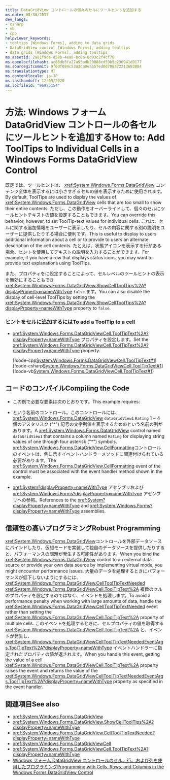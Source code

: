 ```yaml
---
title: DataGridView コントロールの個々のセルにツールヒントを追加する
ms.date: 03/30/2017
dev_langs:
- csharp
- vb
- cpp
helpviewer_keywords:
- tooltips [Windows Forms], adding to data grids
- DataGridView control [Windows Forms], adding tooltips
- data grids [Windows Forms], adding tooltips
ms.assetid: 2a81f9de-d58b-4ea8-bc0b-8d93c2f4cf78
ms.openlocfilehash: ac86db5fa27a95adb20888cd59b5e236941d9177
ms.sourcegitcommit: 9f6df084c53a3da0ea657ed0d708a72213683084
ms.translationtype: MT
ms.contentlocale: ja-JP
ms.lasthandoff: 12/09/2020
ms.locfileid: "96975154"
---
```

# <a name="how-to-add-tooltips-to-individual-cells-in-a-windows-forms-datagridview-control"></a><span data-ttu-id="14863-102">方法: Windows フォーム DataGridView コントロールの各セルにツールヒントを追加する</span><span class="sxs-lookup"><span data-stu-id="14863-102">How to: Add ToolTips to Individual Cells in a Windows Forms DataGridView Control</span></span>
<span data-ttu-id="14863-103">既定では、ツールヒントは、 <xref:System.Windows.Forms.DataGridView> コンテンツ全体を表示するには小さすぎるセルの値を表示するために使用されます。</span><span class="sxs-lookup"><span data-stu-id="14863-103">By default, ToolTips are used to display the values of <xref:System.Windows.Forms.DataGridView> cells that are too small to show their entire contents.</span></span> <span data-ttu-id="14863-104">ただし、この動作をオーバーライドして、個々のセルにツールヒントテキストの値を設定することもできます。</span><span class="sxs-lookup"><span data-stu-id="14863-104">You can override this behavior, however, to set ToolTip-text values for individual cells.</span></span> <span data-ttu-id="14863-105">これは、セルに関する追加情報をユーザーに表示したり、セルの内容に関する別の説明をユーザーに提供したりする場合に便利です。</span><span class="sxs-lookup"><span data-stu-id="14863-105">This is useful to display to users additional information about a cell or to provide to users an alternate description of the cell contents.</span></span> <span data-ttu-id="14863-106">たとえば、状態アイコンを表示する行がある場合、ヒントを使用してテキストの説明を入力することができます。</span><span class="sxs-lookup"><span data-stu-id="14863-106">For example, if you have a row that displays status icons, you may want to provide text explanations using ToolTips.</span></span>  
  
 <span data-ttu-id="14863-107">また、プロパティをに設定することによって、セルレベルのツールヒントの表示を無効にすることもでき <xref:System.Windows.Forms.DataGridView.ShowCellToolTips%2A?displayProperty=nameWithType> `false` ます。</span><span class="sxs-lookup"><span data-stu-id="14863-107">You can also disable the display of cell-level ToolTips by setting the <xref:System.Windows.Forms.DataGridView.ShowCellToolTips%2A?displayProperty=nameWithType> property to `false`.</span></span>  
  
### <a name="to-add-a-tooltip-to-a-cell"></a><span data-ttu-id="14863-108">ヒントをセルに追加するには</span><span class="sxs-lookup"><span data-stu-id="14863-108">To add a ToolTip to a cell</span></span>  
  
- <span data-ttu-id="14863-109"><xref:System.Windows.Forms.DataGridViewCell.ToolTipText%2A?displayProperty=nameWithType> プロパティを設定します。</span><span class="sxs-lookup"><span data-stu-id="14863-109">Set the <xref:System.Windows.Forms.DataGridViewCell.ToolTipText%2A?displayProperty=nameWithType> property.</span></span>  
  
     [!code-cpp[System.Windows.Forms.DataGridViewCell.ToolTipText#1](~/samples/snippets/cpp/VS_Snippets_Winforms/System.Windows.Forms.DataGridViewCell.ToolTipText/cpp/datagridviewcell.tooltiptext.cpp#1)]
     [!code-csharp[System.Windows.Forms.DataGridViewCell.ToolTipText#1](~/samples/snippets/csharp/VS_Snippets_Winforms/System.Windows.Forms.DataGridViewCell.ToolTipText/CS/datagridviewcell.tooltiptext.cs#1)]
     [!code-vb[System.Windows.Forms.DataGridViewCell.ToolTipText#1](~/samples/snippets/visualbasic/VS_Snippets_Winforms/System.Windows.Forms.DataGridViewCell.ToolTipText/VB/datagridviewcell.tooltiptext.vb#1)]  
  
## <a name="compiling-the-code"></a><span data-ttu-id="14863-110">コードのコンパイル</span><span class="sxs-lookup"><span data-stu-id="14863-110">Compiling the Code</span></span>  
  
- <span data-ttu-id="14863-111">この例で必要な要素は次のとおりです。</span><span class="sxs-lookup"><span data-stu-id="14863-111">This example requires:</span></span>  
  
- <span data-ttu-id="14863-112">という名前のコントロール。このコントロールには、 <xref:System.Windows.Forms.DataGridView> `dataGridView1` `Rating` 1 ~ 4 個のアスタリスク ("\*") 記号の文字列値を表示するためのという名前の列があります。</span><span class="sxs-lookup"><span data-stu-id="14863-112">A <xref:System.Windows.Forms.DataGridView> control named `dataGridView1` that contains a column named `Rating` for displaying string values of one through four asterisk ("\*") symbols.</span></span> <span data-ttu-id="14863-113"><xref:System.Windows.Forms.DataGridView.CellFormatting>コントロールのイベントは、例に示すイベントハンドラーメソッドに関連付けられている必要があります。</span><span class="sxs-lookup"><span data-stu-id="14863-113">The <xref:System.Windows.Forms.DataGridView.CellFormatting> event of the control must be associated with the event handler method shown in the example.</span></span>  
  
- <span data-ttu-id="14863-114"><xref:System?displayProperty=nameWithType> アセンブリおよび <xref:System.Windows.Forms?displayProperty=nameWithType> アセンブリへの参照。</span><span class="sxs-lookup"><span data-stu-id="14863-114">References to the <xref:System?displayProperty=nameWithType> and <xref:System.Windows.Forms?displayProperty=nameWithType> assemblies.</span></span>  
  
## <a name="robust-programming"></a><span data-ttu-id="14863-115">信頼性の高いプログラミング</span><span class="sxs-lookup"><span data-stu-id="14863-115">Robust Programming</span></span>  
 <span data-ttu-id="14863-116"><xref:System.Windows.Forms.DataGridView>コントロールを外部データソースにバインドしたり、仮想モードを実装して独自のデータソースを提供したりすると、パフォーマンスの問題が発生する可能性があります。</span><span class="sxs-lookup"><span data-stu-id="14863-116">When you bind the <xref:System.Windows.Forms.DataGridView> control to an external data source or provide your own data source by implementing virtual mode, you might encounter performance issues.</span></span> <span data-ttu-id="14863-117">大量のデータを処理するときにパフォーマンスが低下しないようにするには、 <xref:System.Windows.Forms.DataGridView.CellToolTipTextNeeded> <xref:System.Windows.Forms.DataGridViewCell.ToolTipText%2A> 複数のセルのプロパティを設定するのではなく、イベントを処理します。</span><span class="sxs-lookup"><span data-stu-id="14863-117">To avoid a performance penalty when working with large amounts of data, handle the <xref:System.Windows.Forms.DataGridView.CellToolTipTextNeeded> event rather than setting the <xref:System.Windows.Forms.DataGridViewCell.ToolTipText%2A> property of multiple cells.</span></span> <span data-ttu-id="14863-118">このイベントを処理するときに、セルプロパティの値を取得する <xref:System.Windows.Forms.DataGridViewCell.ToolTipText%2A> と、イベントが発生し、 <xref:System.Windows.Forms.DataGridViewCellToolTipTextNeededEventArgs.ToolTipText%2A?displayProperty=nameWithType> イベントハンドラーに指定されたプロパティの値が返されます。</span><span class="sxs-lookup"><span data-stu-id="14863-118">When you handle this event, getting the value of a cell <xref:System.Windows.Forms.DataGridViewCell.ToolTipText%2A> property raises the event and returns the value of the <xref:System.Windows.Forms.DataGridViewCellToolTipTextNeededEventArgs.ToolTipText%2A?displayProperty=nameWithType> property as specified in the event handler.</span></span>  
  
## <a name="see-also"></a><span data-ttu-id="14863-119">関連項目</span><span class="sxs-lookup"><span data-stu-id="14863-119">See also</span></span>

- <xref:System.Windows.Forms.DataGridView>
- <xref:System.Windows.Forms.DataGridView.ShowCellToolTips%2A?displayProperty=nameWithType>
- <xref:System.Windows.Forms.DataGridView.CellToolTipTextNeeded?displayProperty=nameWithType>
- <xref:System.Windows.Forms.DataGridViewCell>
- <xref:System.Windows.Forms.DataGridViewCell.ToolTipText%2A?displayProperty=nameWithType>
- [<span data-ttu-id="14863-120">Windows フォーム DataGridView コントロールのセル、行、および列を使用したプログラミング</span><span class="sxs-lookup"><span data-stu-id="14863-120">Programming with Cells, Rows, and Columns in the Windows Forms DataGridView Control</span></span>](programming-with-cells-rows-and-columns-in-the-datagrid.md)
